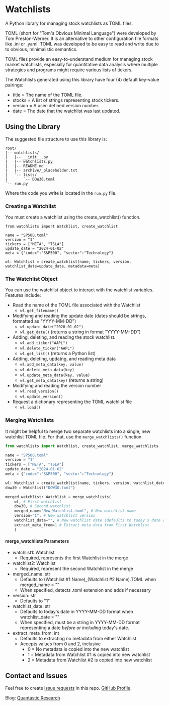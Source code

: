 # Watchlists
A Python library for managing stock watchlists as TOML files.

TOML (short for "Tom's Obvious Minimal Language") were developed by Tom Preston-Werner. It is an
alternative to other configuration file formats like .ini or .yaml. TOML was developed to be 
easy to read and write due to to obvious, minimalistic semantics.

TOML files provide an easy-to-understand medium for managing stock market watchlists, especially for
quantitative data analysis where multiple strategies and programs might require various lists of 
tickers.

The Watchlists generated using this library have four (4) default key-value pairings:
- title = The name of the TOML file.
- stocks = A list of strings representing stock tickers.
- version = A user-defined version number.
- date = The date that the watchlist was last updated.

## Using the Library
The suggested file structure to use this library is:

```
root/
|-- watchlists/
|   |-- __init__.py
|   |-- watchlists.py
|   |-- README.md
|   |-- archive/_placeholder.txt
|   `-- lists/
|       `-- DOW30.toml
`-- run.py
```

Where the code you write is located in the `run.py` file.

### Creating a Watchlist
You must create a watchlist using the create_watchlist() function.

```
from watchlists import Watchlist, create_watchlist

name = "SP500.toml"
version = "1"
tickers = ["META", "TSLA"]
update_date = "2024-01-02"
meta = {"index":"S&P500", "sector":"Technology"}

wl: Watchlist = create_watchlist(name, tickers, version, watchlist_date=update_date, metadata=meta)
```

### The Watchlist Object
You can use the watchlist object to interact with the watchlist variables. Features include:
- Read the name of the TOML file associated with the Watchlist
    - `wl.get_filename()`
- Modifying and reading the update date (dates should be strings, formatted as "YYYY-MM-DD")
    - `wl.update_date("2020-01-02")`
    - `wl.get_date()` (returns a string in format "YYYY-MM-DD")
- Adding, deleting, and reading the stock watchlist.
    - `wl.add_ticker("AAPL")`
    - `wl.delete_ticker("AAPL")`
    - `wl.get_list()` (returns a Python list)
- Adding, deleting, updatng, and reading meta data
    - `wl.add_meta_data(key, value)`
    - `wl.delete_meta_data(key)`
    - `wl.update_meta_data(key, value)`
    - `wl.get_meta_data(key)` (returns a string)
- Modifying and reading the version number
    - `wl.read_version()`
    - `wl.update_version()`
- Request a dictionary representing the TOML watchlist file
    - `wl.load()`

### Merging Watchlists
It might be helpful to merge two separate watchlists into a single, new watchlist TOML file. For that,
use the `merge_watchlists()` function.

```py
from watchlists import Watchlist, create_watchlist, merge_watchlists

name = "SP500.toml"
version = "1"
tickers = ["META", "TSLA"]
update_date = "2024-01-02"
meta = {"index":"S&P500", "sector":"Technology"}

wl: Watchlist = create_watchlist(name, tickers, version, watchlist_date=update_date, metadata=meta)
dow30 = Watchlist("DOW30.toml")

merged_watchlist: Watchlist = merge_watchlists(
    wl, # First watchlist
    dow30, # Second watchlist
    merged_name="New_Watchlist.toml", # New watchlist name
    version="1", # New watchlist version
    watchlist_date="", # New watchlist date (defaults to today's date on empty string)
    extract_meta_from=1 # Extract meta data from First Watchlist
    )
```
#### merge_watchlists Parameters
- watchlist1: Watchlist
    - Required, represents the first Watchlist in the merge
- watchlist2: Watchlist
    - Required, represent the second Watchlist in the merge
- merged_name: str
    - Defaults to (Watchlist #1 Name)_(Watchlist #2 Name).TOML when merged_name = ""
    - When specified, detects .toml extension and adds if necessary
- version: str
    - Defaults to "1"
- watchlist_date: str
    - Defaults to today's date in YYYY-MM-DD format when watchlist_date = ""
    - When specified, must be a string in YYYY-MM-DD format representing a date _before or including_ today's date.
- extract_meta_from: int
    - Defaults to extracting no metadata from either Watchlist
    - Accepts values from 0 and 2, inclusive
        - 0 = No metadata is copied into the new watchlist
        - 1 = Metadata from Watchlist #1 is copied into new watchlist
        - 2 = Metadata from Watchlist #2 is copied into new watchlist

## Contact and Issues
Feel free to create [issue requests](https://github.com/Quantastic-Research/watchlists/issues) in this repo. [GitHub Profile](https://github.com/dpsciarrino).

Blog: [Quantastic Research](https://quantasticresearch.com/)
